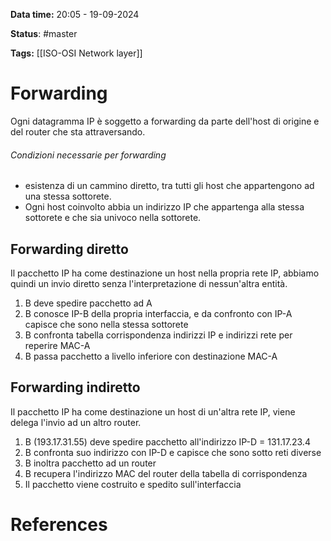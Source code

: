 **Data time:** 20:05 - 19-09-2024

**Status**: #master

**Tags:** [[ISO-OSI Network layer]]

# Forwarding

Ogni datagramma IP è soggetto a forwarding da parte dell'host di origine e del router che sta attraversando.
###### Condizioni necessarie per forwarding
- esistenza di un cammino diretto, tra tutti gli host che appartengono ad una stessa sottorete.
- Ogni host coinvolto abbia un indirizzo IP che appartenga alla stessa sottorete e che sia univoco nella sottorete.

## Forwarding diretto
Il pacchetto IP ha come destinazione un host nella propria rete IP, abbiamo quindi un invio diretto senza l'interpretazione di nessun'altra entità.
1. B deve spedire pacchetto ad A
2. B conosce IP-B della propria interfaccia, e da confronto con IP-A capisce che sono nella stessa sottorete
3. B confronta tabella corrispondenza indirizzi IP e indirizzi rete per reperire MAC-A
4. B passa pacchetto a livello inferiore con destinazione MAC-A

## Forwarding indiretto
Il pacchetto IP ha come destinazione un host di un'altra rete IP, viene delega l'invio ad un altro router.
1. B (193.17.31.55) deve spedire pacchetto all'indirizzo IP-D = 131.17.23.4
2. B confronta suo indirizzo con IP-D e capisce che sono sotto reti diverse
3. B inoltra pacchetto ad un router
4. B recupera l'indirizzo MAC del router della tabella di corrispondenza 
5. Il pacchetto viene costruito e spedito sull'interfaccia


# References